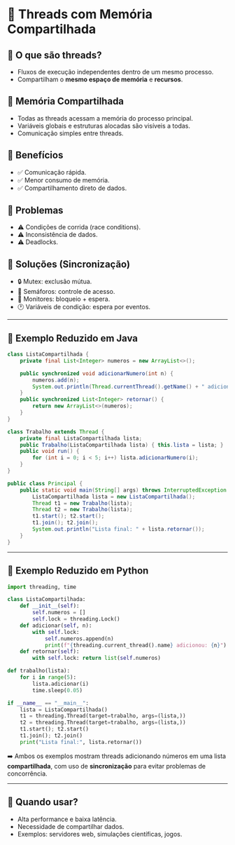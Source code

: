 # 🧵 Threads com Memória Compartilhada

## 🔹 O que são threads?
- Fluxos de execução independentes dentro de um mesmo processo.
- Compartilham o **mesmo espaço de memória** e **recursos**.

## 🔹 Memória Compartilhada
- Todas as threads acessam a memória do processo principal.
- Variáveis globais e estruturas alocadas são visíveis a todas.
- Comunicação simples entre threads.

## 🔹 Benefícios
- ✅ Comunicação rápida.
- ✅ Menor consumo de memória.
- ✅ Compartilhamento direto de dados.

## 🔹 Problemas
- ⚠️ Condições de corrida (race conditions).
- ⚠️ Inconsistência de dados.
- ⚠️ Deadlocks.

## 🔹 Soluções (Sincronização)
- 🔒 Mutex: exclusão mútua.
- 🚦 Semáforos: controle de acesso.
- 📌 Monitores: bloqueio + espera.
- 🕐 Variáveis de condição: espera por eventos.

---

## 🔹 Exemplo Reduzido em **Java**
```java
class ListaCompartilhada {
    private final List<Integer> numeros = new ArrayList<>();

    public synchronized void adicionarNumero(int n) {
        numeros.add(n);
        System.out.println(Thread.currentThread().getName() + " adicionou: " + n);
    }
    public synchronized List<Integer> retornar() {
        return new ArrayList<>(numeros);
    }
}

class Trabalho extends Thread {
    private final ListaCompartilhada lista;
    public Trabalho(ListaCompartilhada lista) { this.lista = lista; }
    public void run() {
        for (int i = 0; i < 5; i++) lista.adicionarNumero(i);
    }
}

public class Principal {
    public static void main(String[] args) throws InterruptedException {
        ListaCompartilhada lista = new ListaCompartilhada();
        Thread t1 = new Trabalho(lista);
        Thread t2 = new Trabalho(lista);
        t1.start(); t2.start();
        t1.join(); t2.join();
        System.out.println("Lista final: " + lista.retornar());
    }
}
```

---

## 🔹 Exemplo Reduzido em **Python**
```python
import threading, time

class ListaCompartilhada:
    def __init__(self):
        self.numeros = []
        self.lock = threading.Lock()
    def adicionar(self, n):
        with self.lock:
            self.numeros.append(n)
            print(f"{threading.current_thread().name} adicionou: {n}")
    def retornar(self):
        with self.lock: return list(self.numeros)

def trabalho(lista):
    for i in range(5):
        lista.adicionar(i)
        time.sleep(0.05)

if __name__ == "__main__":
    lista = ListaCompartilhada()
    t1 = threading.Thread(target=trabalho, args=(lista,))
    t2 = threading.Thread(target=trabalho, args=(lista,))
    t1.start(); t2.start()
    t1.join(); t2.join()
    print("Lista final:", lista.retornar())
```
➡️ Ambos os exemplos mostram threads adicionando números em uma lista **compartilhada**, com uso de **sincronização** para evitar problemas de concorrência.

---

## 🔹 Quando usar?
- Alta performance e baixa latência.
- Necessidade de compartilhar dados.
- Exemplos: servidores web, simulações científicas, jogos.
